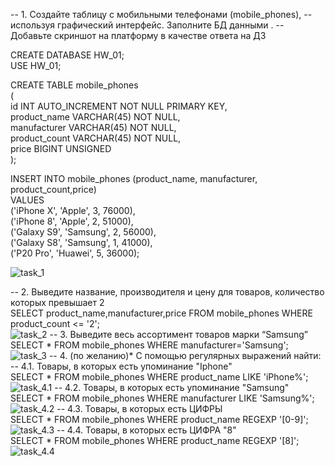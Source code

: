 -- 1. Создайте таблицу с мобильными телефонами (mobile_phones), 
-- используя графический интерфейс. Заполните БД данными . 
-- Добавьте скриншот на платформу в качестве ответа на ДЗ 

CREATE DATABASE HW_01;<br>
USE HW_01;<br>

CREATE TABLE mobile_phones<br>
(<br>
	id INT AUTO_INCREMENT NOT NULL PRIMARY KEY,<br>
	product_name VARCHAR(45) NOT NULL,<br>
	manufacturer VARCHAR(45) NOT NULL,<br>
	product_count VARCHAR(45) NOT NULL,<br>
	price BIGINT UNSIGNED<br>
);<br>

INSERT INTO mobile_phones (product_name, manufacturer, product_count,price)<br>
VALUES<br>
	('iPhone X', 'Apple', 3, 76000),<br>
	('iPhone 8', 'Apple', 2, 51000),<br>
	('Galaxy S9', 'Samsung', 2, 56000),<br>
	('Galaxy S8', 'Samsung', 1, 41000),<br>
	('P20 Pro', 'Huawei', 5, 36000);<br>

![task_1](task_1.png)
    
-- 2. Выведите название, производителя и цену для товаров, количество которых превышает 2<br>
SELECT product_name,manufacturer,price FROM mobile_phones WHERE product_count <= '2';<br>
![task_2](task_2.png)
-- 3.  Выведите весь ассортимент товаров марки “Samsung”<br>
SELECT * FROM mobile_phones WHERE manufacturer='Samsung';<br>
![task_3](task_3.png)
-- 4. (по желанию)* С помощью регулярных выражений найти:<br>
	-- 4.1. Товары, в которых есть упоминание "Iphone"<br>
SELECT * FROM mobile_phones WHERE product_name LIKE 'iPhone%';<br>
![task_4.1](task_4.1.png)
-- 	4.2. Товары, в которых есть упоминание "Samsung"<br>
SELECT * FROM mobile_phones WHERE manufacturer LIKE 'Samsung%';<br>
![task_4.2](task_4.2.png)
-- 	4.3.  Товары, в которых есть ЦИФРЫ<br>
SELECT * FROM mobile_phones WHERE product_name REGEXP '[0-9]';<br>
![task_4.3](task_4.3.png)
-- 	4.4.  Товары, в которых есть ЦИФРА "8"  <br>
SELECT * FROM mobile_phones WHERE product_name REGEXP '[8]';<br>
![task_4.4](task_4.4.png)
